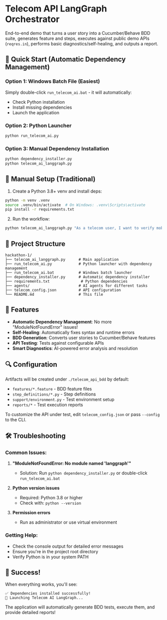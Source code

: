 # Telecom API LangGraph Orchestrator

End-to-end demo that turns a user story into a Cucumber/Behave BDD suite, generates feature and steps, executes against public demo APIs (`reqres.in`), performs basic diagnostics/self-healing, and outputs a report.

## 🚀 Quick Start (Automatic Dependency Management)

### Option 1: Windows Batch File (Easiest)
Simply double-click `run_telecom_ai.bat` - it will automatically:
- Check Python installation
- Install missing dependencies
- Launch the application

### Option 2: Python Launcher
```bash
python run_telecom_ai.py
```

### Option 3: Manual Dependency Installation
```bash
python dependency_installer.py
python telecom_ai_langgraph.py
```

## 🔧 Manual Setup (Traditional)

1. Create a Python 3.8+ venv and install deps:

```bash
python -m venv .venv
source .venv/bin/activate  # On Windows: .venv\Scripts\activate
pip install -r requirements.txt
```

2. Run the workflow:

```bash
python telecom_ai_langgraph.py "As a telecom user, I want to verify mobile data usage API"
```

## 📁 Project Structure

```
hackathon-1/
├── telecom_ai_langgraph.py      # Main application
├── run_telecom_ai.py            # Python launcher with dependency management
├── run_telecom_ai.bat           # Windows batch launcher
├── dependency_installer.py      # Automatic dependency installer
├── requirements.txt              # Python dependencies
├── agents/                      # AI agents for different tasks
├── telecom_config.json          # API configuration
└── README.md                    # This file
```

## 🎯 Features

- **Automatic Dependency Management**: No more "ModuleNotFoundError" issues!
- **Self-Healing**: Automatically fixes syntax and runtime errors
- **BDD Generation**: Converts user stories to Cucumber/Behave features
- **API Testing**: Tests against configurable APIs
- **Smart Diagnostics**: AI-powered error analysis and resolution

## 🔍 Configuration

Artifacts will be created under `./telecom_api_bdd` by default:
- `features/*.feature` - BDD feature files
- `step_definitions/*.py` - Step definitions
- `support/environment.py` - Test environment setup
- `reports/*` - Test execution reports

To customize the API under test, edit `telecom_config.json` or pass `--config` to the CLI.

## 🛠️ Troubleshooting

### Common Issues:

1. **"ModuleNotFoundError: No module named 'langgraph'"**
   - Solution: Run `python dependency_installer.py` or double-click `run_telecom_ai.bat`

2. **Python version issues**
   - Required: Python 3.8 or higher
   - Check with: `python --version`

3. **Permission errors**
   - Run as administrator or use virtual environment

### Getting Help:
- Check the console output for detailed error messages
- Ensure you're in the project root directory
- Verify Python is in your system PATH

## 🎉 Success!

When everything works, you'll see:
```
✅ Dependencies installed successfully!
🚀 Launching Telecom AI LangGraph...
```

The application will automatically generate BDD tests, execute them, and provide detailed reports!